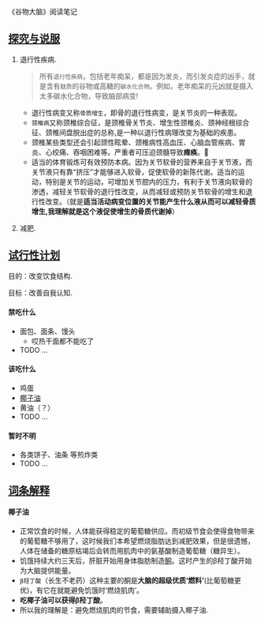 《谷物大脑》阅读笔记

## [探究与说服](#探究与说服)

1. 退行性疾病.
    > 所有`退行性疾病`，包括老年痴呆，都是因为发炎，而引发炎症的凶手，就是含有`麸质`的谷物或高糖的`碳水化合物`。例如，老年痴呆的元凶就是摄入太多碳水化合物，导致脑部病变!

    - 退行性病变又称`骨质增生`，即骨的退行性病变，是关节炎的一种表现。
    - `颈椎病`又称颈椎综合征，是颈椎骨关节炎、增生性颈椎炎、颈神经根综合征、颈椎间盘脱出症的总称,是一种以退行性病理改变为基础的疾患。
    - 颈椎某些类型还会引起颈性眩晕、颈椎病性高血压、心脑血管疾病、胃炎、心绞痛、吞咽困难等。严重者可压迫颈髓导致**瘫痪**。:imp:
    - 适当的体育锻炼可有效预防本病。因为关节软骨的营养来自于关节液，而关节液只有靠“挤压”才能够进入软骨，促使软骨的新陈代谢。适当的运动，特别是关节的运动，可增加关节腔内的压力，有利于关节液向软骨的渗透，减轻关节软骨的退行性改变，从而减轻或预防关节软骨的增生和退行性改变。（就是**适当活动病变位置的关节能产生什么液从而可以减轻骨质增生,我理解就是这个液促使增生的骨质代谢掉**）

2. 减肥.

## [试行性计划](#试行性计划)

目的：改变饮食结构.

目标：改善自我认知.

#### 禁吃什么

- 面包、面条、馒头
    - 哎热干面都不能吃了
- TODO ...

#### 该吃什么

- 鸡蛋
- [椰子油](#椰子油)
- 黄油（？）
- TODO ...

#### 暂时不明

- 各类饼子、油条 等煎炸类
- TODO ...

## [词条解释](#词条解释)

#### 椰子油

- 正常饮食的时候，人体能获得稳定的葡萄糖供应。而初级节食会使得食物带来的葡萄糖不够用了，这时候我们本希望燃烧脂肪达到减肥效果，但是很遗憾，人体在储备的糖原枯竭后会转而用肌肉中的氨基酸制造葡萄糖（糖异生）。
- 饥饿持续大约三天后，肝脏开始用身体脂肪制造[酮](./酮.md)。这时产生的β羟丁酸开始为大脑提供能量。
- `β羟丁酸`（长生不老药）这种主要的酮是**大脑的超级优质‘燃料’**(比葡萄糖更优)，有它在就能避免饥饿时‘燃烧肌肉’。
- **吃椰子油可以获得β羟丁酸**。
- 所以我的理解是：避免燃烧肌肉的节食，需要辅助摄入椰子油.

